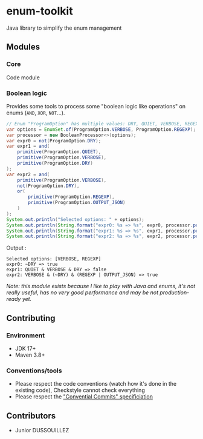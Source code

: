 # enum-toolkit
Java library to simplify the enum management

## Modules

### Core

Code module

### Boolean logic

Provides some tools to process some "boolean logic like operations" on enums (`AND`, `XOR`, `NOT`...).

```java
// Enum "ProgramOption" has multiple values: DRY, QUIET, VERBOSE, REGEXP, OUTPUT_JSON, etc
var options = EnumSet.of(ProgramOption.VERBOSE, ProgramOption.REGEXP);
var processor = new BooleanProcessor<>(options);
var expr0 = not(ProgramOption.DRY);
var expr1 = and(
    primitive(ProgramOption.QUIET),
    primitive(ProgramOption.VERBOSE),
    primitive(ProgramOption.DRY)
);
var expr2 = and(
    primitive(ProgramOption.VERBOSE),
    not(ProgramOption.DRY),
    or(
        primitive(ProgramOption.REGEXP),
        primitive(ProgramOption.OUTPUT_JSON)
    )
);
System.out.println("Selected options: " + options);
System.out.println(String.format("expr0: %s => %s", expr0, processor.process(expr0)));
System.out.println(String.format("expr1: %s => %s", expr1, processor.process(expr1)));
System.out.println(String.format("expr2: %s => %s", expr2, processor.process(expr2)));
```

Output :

```
Selected options: [VERBOSE, REGEXP]
expr0: ~DRY => true
expr1: QUIET & VERBOSE & DRY => false
expr2: VERBOSE & (~DRY) & (REGEXP | OUTPUT_JSON) => true
```

*Note: this module exists because I like to play with Java and enums, it's not really useful, has no very good performance and may be not production-ready yet.*

## Contributing

### Environment

- JDK 17+
- Maven 3.8+

### Conventions/tools

- Please respect the code conventions (watch how it's done in the existing code), Checkstyle cannot check everything
- Please respect the ["Convential Commits" specificiation](https://www.conventionalcommits.org/en/v1.0.0/#summary)

## Contributors

- Junior DUSSOUILLEZ
